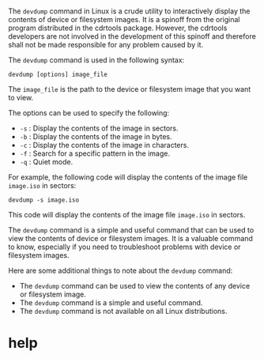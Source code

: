 # 

The `devdump` command in Linux is a crude utility to interactively display the contents of device or filesystem images. It is a spinoff from the original program distributed in the cdrtools package. However, the cdrtools developers are not involved in the development of this spinoff and therefore shall not be made responsible for any problem caused by it.

The `devdump` command is used in the following syntax:

```
devdump [options] image_file
```

The `image_file` is the path to the device or filesystem image that you want to view.

The options can be used to specify the following:

* `-s` : Display the contents of the image in sectors.
* `-b` : Display the contents of the image in bytes.
* `-c` : Display the contents of the image in characters.
* `-f` : Search for a specific pattern in the image.
* `-q` : Quiet mode.

For example, the following code will display the contents of the image file `image.iso` in sectors:

```
devdump -s image.iso
```

This code will display the contents of the image file `image.iso` in sectors.

The `devdump` command is a simple and useful command that can be used to view the contents of device or filesystem images. It is a valuable command to know, especially if you need to troubleshoot problems with device or filesystem images.

Here are some additional things to note about the `devdump` command:

* The `devdump` command can be used to view the contents of any device or filesystem image.
* The `devdump` command is a simple and useful command.
* The `devdump` command is not available on all Linux distributions.





# help 

```

```
